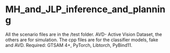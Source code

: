 # MH_and_JLP_inference_and_planning
All the scenario files are in the /test folder. AVD- Active Vision Dataset, the others are for simulation.
The cpp files are for the classifier models, fake and AVD. 
Required: GTSAM 4+, PyTorch, Libtorch, PyBind11.

